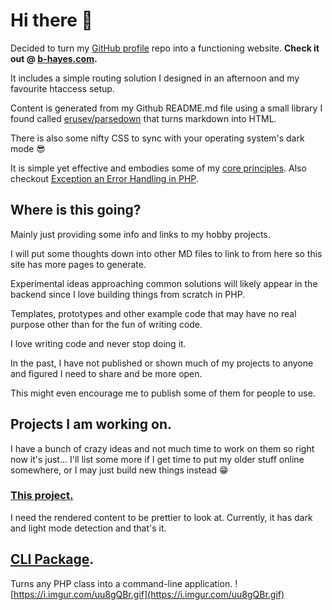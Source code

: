 # Hi there 👋
Decided to turn my [GitHub profile](https://github.com/b-hayes/b-hayes) repo into a functioning website.
**Check it out @ [b-hayes.com](https://b-hayes.com).**

It includes a simple routing solution I designed in an afternoon and my favourite htaccess setup.

Content is generated from my Github README.md file using a small library I found called [erusev/parsedown](https://github.com/erusev/parsedown)
that turns markdown into HTML.

There is also some nifty CSS to sync with your operating system's dark mode 😎

It is simple yet effective and embodies some of my [core principles](public/articles/BOPs.md).
Also checkout [Exception an Error Handling in PHP](public/articles/2021-04-13-exception-and-error-handling-in-php.md).

## Where is this going?
Mainly just providing some info and links to my hobby projects.

I will put some thoughts down into other MD files to link to from here so this site has more pages to generate.

Experimental ideas approaching common solutions
will likely appear in the backend since I love building
things from scratch in PHP.

Templates, prototypes and other example code that may
have no real purpose other than for the fun of writing code.

I love writing code and never stop doing it.

In the past, I have not published or shown much of my projects to anyone and figured I need to share and be more open.

This might even encourage me to publish some of them for people to use.

## Projects I am working on.
I have a bunch of crazy ideas and not much time to work on them so right now it's just...
I'll list some more if I get time to put my older stuff online somewhere,
or I may just build new things instead 😁

### [This project.](https://b-hayes.com)
I need the rendered content to be prettier to look at.
Currently, it has dark and light mode detection and that's it.

## [CLI Package](https://github.com/b-hayes/cli).
Turns any PHP class into a command-line application.
![https://i.imgur.com/uu8gQBr.gif](https://i.imgur.com/uu8gQBr.gif)
